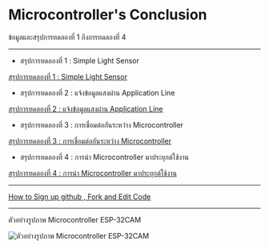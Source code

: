 # Microcontroller's Conclusion

ข้อมูลและสรุปการทดลองที่ 1 ถึงการทดลองที่ 4

-------------------------------

- สรุปการทดลองที่ 1 : Simple Light Sensor

[สรุปการทดลองที่ 1 : Simple Light Sensor](https://drive.google.com/file/d/1hBPSCN82S31405T8sGhGJae2Who7Uj1b/view?usp=sharing)

- สรุปการทดลองที่ 2 : แจ้งข้อมูลแสงผ่าน Application Line

[สรุปการทดลองที่ 2 : แจ้งข้อมูลแสงผ่าน Application Line](https://drive.google.com/file/d/1bsKM_NtW4eSuy30_YP00VbgtFCvaLwPF/view?usp=sharing)

- สรุปการทดลองที่ 3 : การเชื่อมต่อกันระหว่าง Microcontroller

[สรุปการทดลองที่ 3 : การเชื่อมต่อกันระหว่าง Microcontroller](https://drive.google.com/file/d/1pojBjgHXfw76BwJnTcNmwuFO16VQgcSt/view?usp=sharing)

- สรุปการทดลองที่ 4 : การนำ Microcontroller มาประยุกต์ใช้งาน

[สรุปการทดลองที่ 4 : การนำ Microcontroller มาประยุกต์ใช้งาน](https://drive.google.com/file/d/19aolVGKBeUnA0LmdR3OKxMU4pgXEBgzY/view?usp=sharing)

-------------------------------

[How to Sign up github , Fork and Edit Code](https://youtu.be/LFj6IsYDazE)

-------------------------------

ตัวอย่างรูปภาพ Microcontroller ESP-32CAM

![ตัวอย่างรูปภาพ Microcontroller ESP-32CAM](https://www.tinytronics.nl/shop/image/cache/data/product-2132/ESP32CAM_1-1000x1000.jpg)
